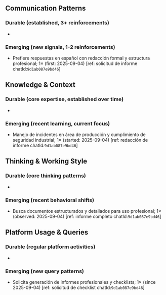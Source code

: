 ## Communication Patterns
### Durable (established, 3+ reinforcements)
- 

### Emerging (new signals, 1-2 reinforcements)
- Prefiere respuestas en español con redacción formal y estructura profesional; 1× (first: 2025-09-04) [ref: solicitud de informe chatId:`9d1ab087e9bd46`]

## Knowledge & Context
### Durable (core expertise, established over time)
- 

### Emerging (recent learning, current focus)
- Manejo de incidentes en área de producción y cumplimiento de seguridad industrial; 1× (started: 2025-09-04) [ref: redacción de informe chatId:`9d1ab087e9bd46`]

## Thinking & Working Style
### Durable (core thinking patterns)
- 

### Emerging (recent behavioral shifts)
- Busca documentos estructurados y detallados para uso profesional; 1× (observed: 2025-09-04) [ref: informe completo chatId:`9d1ab087e9bd46`]

## Platform Usage & Queries
### Durable (regular platform activities)
- 

### Emerging (new query patterns)
- Solicita generación de informes profesionales y checklists; 1× (since 2025-09-04) [ref: solicitud de checklist chatId:`9d1ab087e9bd46`]